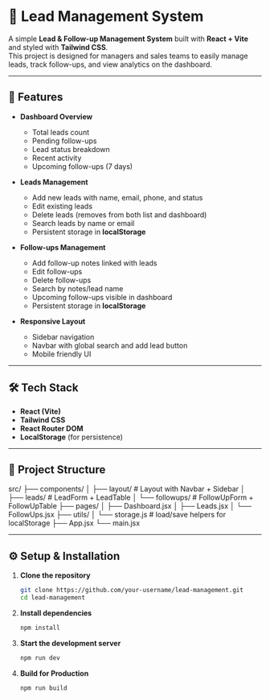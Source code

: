 # 📌 Lead Management System

A simple **Lead & Follow-up Management System** built with **React + Vite** and styled with **Tailwind CSS**.  
This project is designed for managers and sales teams to easily manage leads, track follow-ups, and view analytics on the dashboard.

---

## 🚀 Features

- **Dashboard Overview**
  - Total leads count
  - Pending follow-ups
  - Lead status breakdown
  - Recent activity
  - Upcoming follow-ups (7 days)

- **Leads Management**
  - Add new leads with name, email, phone, and status
  - Edit existing leads
  - Delete leads (removes from both list and dashboard)
  - Search leads by name or email
  - Persistent storage in **localStorage**

- **Follow-ups Management**
  - Add follow-up notes linked with leads
  - Edit follow-ups
  - Delete follow-ups
  - Search by notes/lead name
  - Upcoming follow-ups visible in dashboard
  - Persistent storage in **localStorage**

- **Responsive Layout**
  - Sidebar navigation
  - Navbar with global search and add lead button
  - Mobile friendly UI

---

## 🛠️ Tech Stack

- **React (Vite)**
- **Tailwind CSS**
- **React Router DOM**
- **LocalStorage** (for persistence)

---

## 📂 Project Structure

src/
├── components/
│ ├── layout/ # Layout with Navbar + Sidebar
│ ├── leads/ # LeadForm + LeadTable
│ └── followups/ # FollowUpForm + FollowUpTable
├── pages/
│ ├── Dashboard.jsx
│ ├── Leads.jsx
│ └── FollowUps.jsx
├── utils/
│ └── storage.js # load/save helpers for localStorage
├── App.jsx
└── main.jsx


---

## ⚙️ Setup & Installation

1. **Clone the repository**
   ```bash
   git clone https://github.com/your-username/lead-management.git
   cd lead-management
   ```
2. **Install dependencies**
   ```bash
   npm install
   ```
3. **Start the development server**
   ```bash
   npm run dev
   ```
4. **Build for Production**
   ```bash
   npm run build
   ```      
